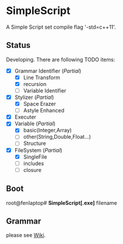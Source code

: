 # SimpleScript
A Simple Script
set compile flag '-std=c++11'.

## Status
Developing. There are following TODO items:
- [x] Grammar Identifier (*Partial*)
    - [x] Line Transform
    - [x] recursion
    - [ ] Variable Identifier
- [x] Stylizer (*Partial*)
    - [x] Space Erazer
    - [ ] Astyle Enhanced
- [x] Executer
- [x] Variable (*Partial*)
	- [x] basic(Integer,Array)
	- [ ] other(String,Double,Float...)
	- [ ] Structure
- [x] FileSystem (*Partial*)
	- [x] SingleFile
	- [ ] includes
	- [ ] closure

## Boot
root@fenlaptop# **SimpleScript[.exe]** filename
## Grammar
please see [Wiki](https://github.com/Fedoraer/SimpleScript/wiki).
